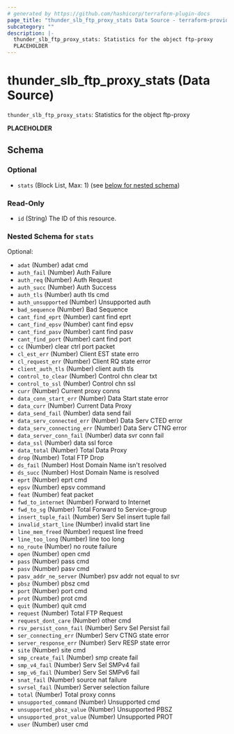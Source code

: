 ```yaml
---
# generated by https://github.com/hashicorp/terraform-plugin-docs
page_title: "thunder_slb_ftp_proxy_stats Data Source - terraform-provider-thunder"
subcategory: ""
description: |-
  thunder_slb_ftp_proxy_stats: Statistics for the object ftp-proxy
  PLACEHOLDER
---
```


# thunder_slb_ftp_proxy_stats (Data Source)

`thunder_slb_ftp_proxy_stats`: Statistics for the object ftp-proxy

__PLACEHOLDER__



<!-- schema generated by tfplugindocs -->
## Schema

### Optional

- `stats` (Block List, Max: 1) (see [below for nested schema](#nestedblock--stats))

### Read-Only

- `id` (String) The ID of this resource.

<a id="nestedblock--stats"></a>
### Nested Schema for `stats`

Optional:

- `adat` (Number) adat cmd
- `auth_fail` (Number) Auth Failure
- `auth_req` (Number) Auth Request
- `auth_succ` (Number) Auth Success
- `auth_tls` (Number) auth tls cmd
- `auth_unsupported` (Number) Unsupported auth
- `bad_sequence` (Number) Bad Sequence
- `cant_find_eprt` (Number) cant find eprt
- `cant_find_epsv` (Number) cant find epsv
- `cant_find_pasv` (Number) cant find pasv
- `cant_find_port` (Number) cant find port
- `cc` (Number) clear ctrl port packet
- `cl_est_err` (Number) Client EST state erro
- `cl_request_err` (Number) Client RQ state error
- `client_auth_tls` (Number) client auth tls
- `control_to_clear` (Number) Control chn clear txt
- `control_to_ssl` (Number) Control chn ssl
- `curr` (Number) Current proxy conns
- `data_conn_start_err` (Number) Data Start state error
- `data_curr` (Number) Current Data Proxy
- `data_send_fail` (Number) data send fail
- `data_serv_connected_err` (Number) Data Serv CTED error
- `data_serv_connecting_err` (Number) Data Serv CTNG error
- `data_server_conn_fail` (Number) data svr conn fail
- `data_ssl` (Number) data ssl force
- `data_total` (Number) Total Data Proxy
- `drop` (Number) Total FTP Drop
- `ds_fail` (Number) Host Domain Name isn't resolved
- `ds_succ` (Number) Host Domain Name is resolved
- `eprt` (Number) eprt cmd
- `epsv` (Number) epsv command
- `feat` (Number) feat packet
- `fwd_to_internet` (Number) Forward to Internet
- `fwd_to_sg` (Number) Total Forward to Service-group
- `insert_tuple_fail` (Number) Serv Sel insert tuple fail
- `invalid_start_line` (Number) invalid start line
- `line_mem_freed` (Number) request line freed
- `line_too_long` (Number) line too long
- `no_route` (Number) no route failure
- `open` (Number) open cmd
- `pass` (Number) pass cmd
- `pasv` (Number) pasv cmd
- `pasv_addr_ne_server` (Number) psv addr not equal to svr
- `pbsz` (Number) pbsz cmd
- `port` (Number) port cmd
- `prot` (Number) prot cmd
- `quit` (Number) quit cmd
- `request` (Number) Total FTP Request
- `request_dont_care` (Number) other cmd
- `rsv_persist_conn_fail` (Number) Serv Sel Persist fail
- `ser_connecting_err` (Number) Serv CTNG state error
- `server_response_err` (Number) Serv RESP state error
- `site` (Number) site cmd
- `smp_create_fail` (Number) smp create fail
- `smp_v4_fail` (Number) Serv Sel SMPv4 fail
- `smp_v6_fail` (Number) Serv Sel SMPv6 fail
- `snat_fail` (Number) source nat failure
- `svrsel_fail` (Number) Server selection failure
- `total` (Number) Total proxy conns
- `unsupported_command` (Number) Unsupported cmd
- `unsupported_pbsz_value` (Number) Unsupported PBSZ
- `unsupported_prot_value` (Number) Unsupported PROT
- `user` (Number) user cmd


